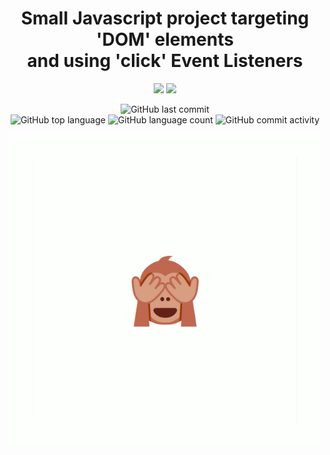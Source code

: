 <div align="center">
  
  <h1>
    Small Javascript project targeting 'DOM' elements
    </br>
    and using 'click' Event Listeners
  </h1>
  
  ![](https://github.com/cba0311/NoEvil/blob/master/assets/NoEvil-banner.png#gh-light-mode-only)
  ![](https://github.com/cba0311/NoEvil/blob/master/assets/NoEvil-banner_dark.png#gh-dark-mode-only)

  ![GitHub last commit](https://img.shields.io/github/last-commit/cba0311/No-Evil?style=flat-square)  
  ![GitHub top language](https://img.shields.io/github/languages/top/cba0311/No-Evil?style=flat-square)
  ![GitHub language count](https://img.shields.io/github/languages/count/cba0311/No-Evil?style=flat-square)
  ![GitHub commit activity](https://img.shields.io/github/commit-activity/w/cba0311/No-Evil?style=flat-square)
</div>
<div align="center">
  <img src="https://github.com/cba0311/No-Evil/blob/master/assets/NoEvil.gif"<img>
</div> 
